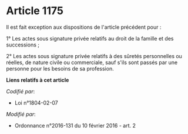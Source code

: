 # Article 1175

Il est fait exception aux dispositions de l'article précédent pour : 

1° Les actes sous signature privée relatifs au droit de la famille et des successions ; 

2° Les actes sous signature privée relatifs à des sûretés personnelles ou réelles, de nature civile ou commerciale, sauf
s'ils sont passés par une personne pour les besoins de sa profession.

**Liens relatifs à cet article**

_Codifié par_:

  - Loi n°1804-02-07

_Modifié par_:

  - Ordonnance n°2016-131 du 10 février 2016 - art. 2
